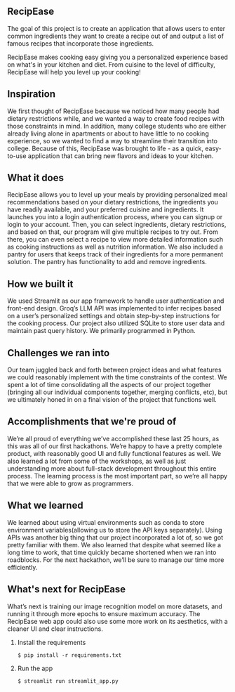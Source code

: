 ## **RecipEase**

The goal of this project is to create an application that allows users to enter common ingredients they want to create a recipe out of and output a list of famous recipes that incorporate those ingredients.

RecipEase makes cooking easy giving you a personalized experience based on what's in your kitchen and diet. From cuisine to the level of difficulty, RecipEase will help you level up your cooking!

## Inspiration
We first thought of RecipEase because we noticed how many people had dietary restrictions while, and we wanted a way to create food recipes with those constraints in mind. In addition, many college students who are either already living alone in apartments or about to have little to no cooking experience, so we wanted to find a way to streamline their transition into college. Because of this, RecipEase was brought to life - as a quick, easy-to-use application that can bring new flavors and ideas to your kitchen.

## What it does
RecipEase allows you to level up your meals by providing personalized meal recommendations based on your dietary restrictions, the ingredients you have readily available, and your preferred cuisine and ingredients. It launches you into a login authentication process, where you can signup or login to your account. Then, you can select ingredients, dietary restrictions, and based on that, our program will give multiple recipes to try out. From there, you can even select a recipe to view more detailed information such as cooking instructions as well as nutrition information. We also included a pantry for users that keeps track of their ingredients for a more permanent solution. The pantry has functionality to add and remove ingredients.

## How we built it
We used Streamlit as our app framework to handle user authentication and front-end design. Groq’s LLM API was implemented to infer recipes based on a user’s personalized settings and obtain step-by-step instructions for the cooking process. Our project also utilized SQLite to store user data and maintain past query history. We primarily programmed in Python. 

## Challenges we ran into
Our team juggled back and forth between project ideas and what features we could reasonably implement with the time constraints of the contest. We spent a lot of time consolidating all the aspects of our project together (bringing all our individual components together, merging conflicts, etc), but we ultimately honed in on a final vision of the project that functions well. 

## Accomplishments that we're proud of
We’re all proud of everything we’ve accomplished these last 25 hours, as this was all of our first hackathons. We’re happy to have a pretty complete product, with reasonably good UI and fully functional features as well. We also learned a lot from some of the workshops, as well as just understanding more about full-stack development throughout this entire process. The learning process is the most important part, so we’re all happy that we were able to grow as programmers.

## What we learned
We learned about using virtual environments such as conda to store environment variables(allowing us to store the API keys separately). Using APIs was another big thing that our project incorporated a lot of, so we got pretty familiar with them. We also learned that despite what seemed like a long time to work, that time quickly became shortened when we ran into roadblocks. For the next hackathon, we’ll be sure to manage our time more efficiently.

## What's next for RecipEase
What’s next is training our image recognition model on more datasets, and running it through more epochs to ensure maximum accuracy. The RecipEase web app could also use some more work on its aesthetics, with a cleaner UI and clear instructions. 


1. Install the requirements

   ```
   $ pip install -r requirements.txt
   ```

2. Run the app

   ```
   $ streamlit run streamlit_app.py
   ```
